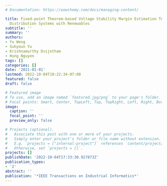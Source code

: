 ```yaml
---
# Documentation: https://wowchemy.com/docs/managing-content/

title: Fixed-point Theorem-based Voltage Stability Margin Estimation Techniques for
  Distribution Systems with Renewables
subtitle: ''
summary: ''
authors:
- Yu Weng
- Suhyoun Yu
- Krishnamurthy Dvijotham
- Hung Nguyen
tags: []
categories: []
date: '2021-01-01'
lastmod: 2022-10-04T10:22:34-07:00
featured: false
draft: false

# Featured image
# To use, add an image named `featured.jpg/png` to your page's folder.
# Focal points: Smart, Center, TopLeft, Top, TopRight, Left, Right, BottomLeft, Bottom, BottomRight.
image:
  caption: ''
  focal_point: ''
  preview_only: false

# Projects (optional).
#   Associate this post with one or more of your projects.
#   Simply enter your project's folder or file name without extension.
#   E.g. `projects = ["internal-project"]` references `content/project/deep-learning/index.md`.
#   Otherwise, set `projects = []`.
projects: []
publishDate: '2022-10-04T17:33:30.927873Z'
publication_types:
- '2'
abstract: ''
publication: '*IEEE Transactions on Industrial Informatics*'
---
```

